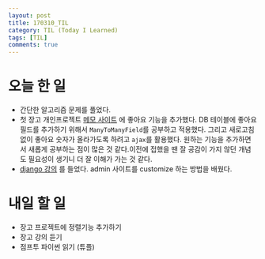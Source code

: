 ```yaml
---
layout: post
title: 170310_TIL
category: TIL (Today I Learned)
tags: [TIL]
comments: true
---
```

# 오늘 한 일
- 간단한 알고리즘 문제를 풀었다.
- 첫 장고 개인프로젝트 [메모 사이트](http://siwabada.pythonanywhere.com/) 에 좋아요 기능을 추가했다. DB 테이블에 좋아요 필드를 추가하기 위해서 `ManyToManyField`를 공부하고 적용했다. 그리고 새로고침 없이 좋아요 숫자가 올라가도록 하려고 `ajax`를 활용했다. 원하는 기능을 추가하면서 새롭게 공부하는 점이 많은 것 같다.이전에 접했을 땐 잘 공감이 가지 않던 개념도 필요성이 생기니 더 잘 이해가 가는 것 같다.
- [django 강의](https://www.inflearn.com/course/django-%ED%8C%8C%EC%9D%B4%EC%8D%AC-%EC%9E%A5%EA%B3%A0-%EA%B0%95%EC%A2%8C/) 를 들었다. admin 사이트를 customize 하는 방법을 배웠다.


# 내일 할 일
- 장고 프로젝트에 정렬기능 추가하기
- 장고 강의 듣기
- 점프투 파이썬 읽기 (튜플)
